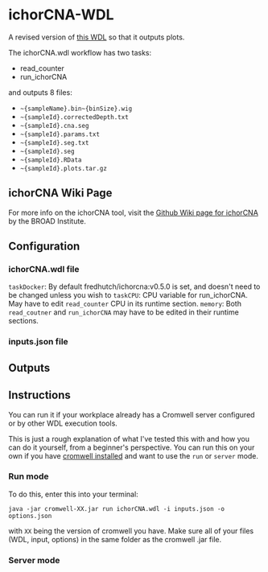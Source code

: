 # ichorCNA-WDL
A revised version of [this WDL](https://github.com/GavinHaLab/wdl-repo/tree/main/processes/ichorCNA) so that it outputs plots.

The ichorCNA.wdl workflow has two tasks:
- read_counter
- run_ichorCNA

and outputs 8 files:
- `~{sampleName}.bin~{binSize}.wig`
- `~{sampleId}.correctedDepth.txt`
- `~{sampleId}.cna.seg`
- `~{sampleId}.params.txt`
- `~{sampleId}.seg.txt`
- `~{sampleId}.seg`
- `~{sampleId}.RData`
- `~{sampleId}.plots.tar.gz`

## ichorCNA Wiki Page
For more info on the ichorCNA tool, visit the [Github Wiki page for ichorCNA](https://github.com/broadinstitute/ichorCNA/wiki) by the BROAD Institute.

## Configuration
### ichorCNA.wdl file
`taskDocker`: By default fredhutch/ichorcna:v0.5.0 is set, and doesn't need to be changed unless you wish to
`taskCPU`: CPU variable for run_ichorCNA. May have to edit `read_counter` CPU in its runtime section.
`memory`: Both `read_coutner` and `run_ichorCNA` may have to be edited in their runtime sections.

### inputs.json file

## Outputs


## Instructions
You can run it if your workplace already has a Cromwell server configured or by other WDL execution tools.

This is just a rough explanation of what I've tested this with and how you can do it yourself, from a beginner's perspective.
You can run this on your own if you have [cromwell installed](https://github.com/broadinstitute/cromwell/releases/tag/85) and want to use the `run` or `server` mode.

### Run mode
To do this, enter this into your terminal:

    java -jar cromwell-XX.jar run ichorCNA.wdl -i inputs.json -o options.json

with `XX` being the version of cromwell you have. Make sure all of your files (WDL, input, options) in the same folder as the cromwell .jar file.

### Server mode
